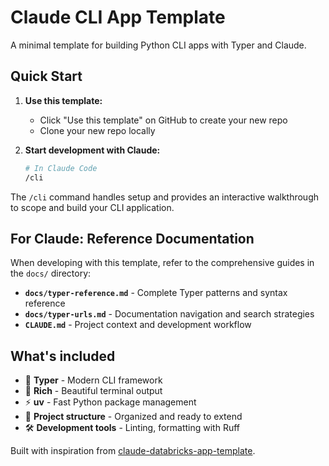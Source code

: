 # Claude CLI App Template

A minimal template for building Python CLI apps with Typer and Claude.

## Quick Start

1. **Use this template:**
   - Click "Use this template" on GitHub to create your new repo
   - Clone your new repo locally

2. **Start development with Claude:**
   ```bash
   # In Claude Code
   /cli
   ```

The `/cli` command handles setup and provides an interactive walkthrough to scope and build your CLI application.

## For Claude: Reference Documentation

When developing with this template, refer to the comprehensive guides in the `docs/` directory:
- **`docs/typer-reference.md`** - Complete Typer patterns and syntax reference
- **`docs/typer-urls.md`** - Documentation navigation and search strategies
- **`CLAUDE.md`** - Project context and development workflow

## What's included

- 🔧 **Typer** - Modern CLI framework  
- 🎨 **Rich** - Beautiful terminal output
- ⚡ **uv** - Fast Python package management
- 📁 **Project structure** - Organized and ready to extend
- 🛠️ **Development tools** - Linting, formatting with Ruff

Built with inspiration from [claude-databricks-app-template](https://github.com/databricks-solutions/claude-databricks-app-template).
